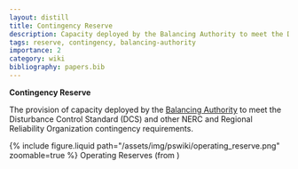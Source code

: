 ```yaml
---
layout: distill
title: Contingency Reserve
description: Capacity deployed by the Balancing Authority to meet the Disturbance Control Standard.
tags: reserve, contingency, balancing-authority
importance: 2
category: wiki
bibliography: papers.bib
---
```


**Contingency Reserve** <d-cite key="nerc2024glossary"></d-cite>

The provision of capacity deployed by the [Balancing Authority](/pswiki/balancing-authority) to meet the Disturbance Control Standard (DCS) and other NERC and Regional Reliability Organization contingency requirements.

<div class="row mt-3">
    <div class="col-sm mt-3 mt-md-0">
        {% include figure.liquid
        path="/assets/img/pswiki/operating_reserve.png"
        zoomable=true %}
        Operating Reserves (from <d-cite key="nerc2021reserve"></d-cite>)
    </div>
</div>

<br>
<br>
<br>
